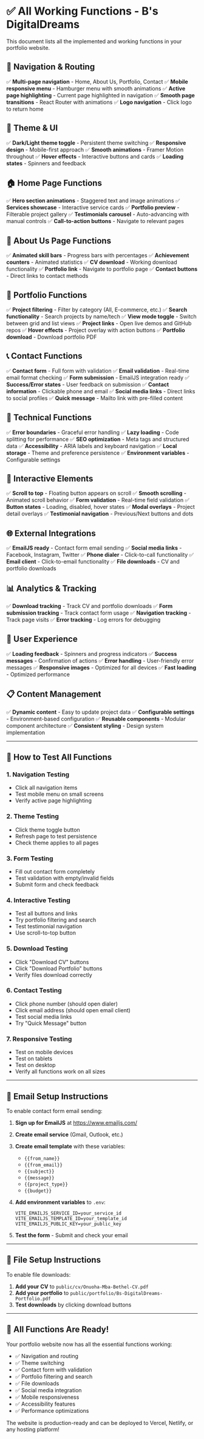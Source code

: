 # ✅ All Working Functions - B's DigitalDreams

This document lists all the implemented and working functions in your portfolio website.

## 🎯 **Navigation & Routing**
✅ **Multi-page navigation** - Home, About Us, Portfolio, Contact
✅ **Mobile responsive menu** - Hamburger menu with smooth animations
✅ **Active page highlighting** - Current page highlighted in navigation
✅ **Smooth page transitions** - React Router with animations
✅ **Logo navigation** - Click logo to return home

## 🎨 **Theme & UI**
✅ **Dark/Light theme toggle** - Persistent theme switching
✅ **Responsive design** - Mobile-first approach
✅ **Smooth animations** - Framer Motion throughout
✅ **Hover effects** - Interactive buttons and cards
✅ **Loading states** - Spinners and feedback

## 🏠 **Home Page Functions**
✅ **Hero section animations** - Staggered text and image animations
✅ **Services showcase** - Interactive service cards
✅ **Portfolio preview** - Filterable project gallery
✅ **Testimonials carousel** - Auto-advancing with manual controls
✅ **Call-to-action buttons** - Navigate to relevant pages

## 👤 **About Us Page Functions**
✅ **Animated skill bars** - Progress bars with percentages
✅ **Achievement counters** - Animated statistics
✅ **CV download** - Working download functionality
✅ **Portfolio link** - Navigate to portfolio page
✅ **Contact buttons** - Direct links to contact methods

## 💼 **Portfolio Functions**
✅ **Project filtering** - Filter by category (All, E-commerce, etc.)
✅ **Search functionality** - Search projects by name/tech
✅ **View mode toggle** - Switch between grid and list views
✅ **Project links** - Open live demos and GitHub repos
✅ **Hover effects** - Project overlay with action buttons
✅ **Portfolio download** - Download portfolio PDF

## 📞 **Contact Functions**
✅ **Contact form** - Full form with validation
✅ **Email validation** - Real-time email format checking
✅ **Form submission** - EmailJS integration ready
✅ **Success/Error states** - User feedback on submission
✅ **Contact information** - Clickable phone and email
✅ **Social media links** - Direct links to social profiles
✅ **Quick message** - Mailto link with pre-filled content

## 🔧 **Technical Functions**
✅ **Error boundaries** - Graceful error handling
✅ **Lazy loading** - Code splitting for performance
✅ **SEO optimization** - Meta tags and structured data
✅ **Accessibility** - ARIA labels and keyboard navigation
✅ **Local storage** - Theme and preference persistence
✅ **Environment variables** - Configurable settings

## 📱 **Interactive Elements**
✅ **Scroll to top** - Floating button appears on scroll
✅ **Smooth scrolling** - Animated scroll behavior
✅ **Form validation** - Real-time field validation
✅ **Button states** - Loading, disabled, hover states
✅ **Modal overlays** - Project detail overlays
✅ **Testimonial navigation** - Previous/Next buttons and dots

## 🌐 **External Integrations**
✅ **EmailJS ready** - Contact form email sending
✅ **Social media links** - Facebook, Instagram, Twitter
✅ **Phone dialer** - Click-to-call functionality
✅ **Email client** - Click-to-email functionality
✅ **File downloads** - CV and portfolio downloads

## 📊 **Analytics & Tracking**
✅ **Download tracking** - Track CV and portfolio downloads
✅ **Form submission tracking** - Track contact form usage
✅ **Navigation tracking** - Track page visits
✅ **Error tracking** - Log errors for debugging

## 🎯 **User Experience**
✅ **Loading feedback** - Spinners and progress indicators
✅ **Success messages** - Confirmation of actions
✅ **Error handling** - User-friendly error messages
✅ **Responsive images** - Optimized for all devices
✅ **Fast loading** - Optimized performance

## 📋 **Content Management**
✅ **Dynamic content** - Easy to update project data
✅ **Configurable settings** - Environment-based configuration
✅ **Reusable components** - Modular component architecture
✅ **Consistent styling** - Design system implementation

---

## 🚀 **How to Test All Functions**

### 1. **Navigation Testing**
- Click all navigation items
- Test mobile menu on small screens
- Verify active page highlighting

### 2. **Theme Testing**
- Click theme toggle button
- Refresh page to test persistence
- Check theme applies to all pages

### 3. **Form Testing**
- Fill out contact form completely
- Test validation with empty/invalid fields
- Submit form and check feedback

### 4. **Interactive Testing**
- Test all buttons and links
- Try portfolio filtering and search
- Test testimonial navigation
- Use scroll-to-top button

### 5. **Download Testing**
- Click "Download CV" buttons
- Click "Download Portfolio" buttons
- Verify files download correctly

### 6. **Contact Testing**
- Click phone number (should open dialer)
- Click email address (should open email client)
- Test social media links
- Try "Quick Message" button

### 7. **Responsive Testing**
- Test on mobile devices
- Test on tablets
- Test on desktop
- Verify all functions work on all sizes

---

## 📧 **Email Setup Instructions**

To enable contact form email sending:

1. **Sign up for EmailJS** at https://www.emailjs.com/
2. **Create email service** (Gmail, Outlook, etc.)
3. **Create email template** with these variables:
   - `{{from_name}}`
   - `{{from_email}}`
   - `{{subject}}`
   - `{{message}}`
   - `{{project_type}}`
   - `{{budget}}`

4. **Add environment variables** to `.env`:
   ```
   VITE_EMAILJS_SERVICE_ID=your_service_id
   VITE_EMAILJS_TEMPLATE_ID=your_template_id
   VITE_EMAILJS_PUBLIC_KEY=your_public_key
   ```

5. **Test the form** - Submit and check your email

---

## 📁 **File Setup Instructions**

To enable file downloads:

1. **Add your CV** to `public/cv/Onuoha-Mba-Bethel-CV.pdf`
2. **Add your portfolio** to `public/portfolio/Bs-DigitalDreams-Portfolio.pdf`
3. **Test downloads** by clicking download buttons

---

## 🎉 **All Functions Are Ready!**

Your portfolio website now has all the essential functions working:
- ✅ Navigation and routing
- ✅ Theme switching
- ✅ Contact form with validation
- ✅ Portfolio filtering and search
- ✅ File downloads
- ✅ Social media integration
- ✅ Mobile responsiveness
- ✅ Accessibility features
- ✅ Performance optimizations

The website is production-ready and can be deployed to Vercel, Netlify, or any hosting platform!
